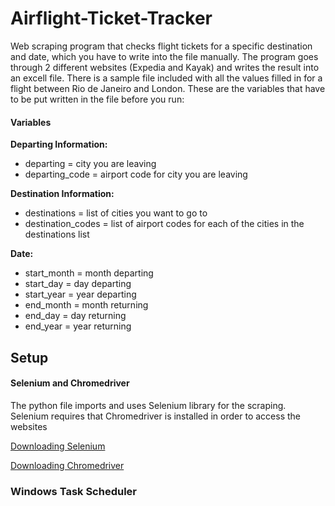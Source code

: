 # Airflight-Ticket-Tracker
Web scraping program that checks flight tickets for a specific destination and date, which you have to write into the file  manually. The program goes through 2 different websites (Expedia and Kayak) and writes the result into an excell file. There is a sample file included with all the values filled in for a flight between Rio de Janeiro and London. These are the variables that have to be put written in the file before you run:


#### Variables
**Departing Information:** 
- departing = city you are leaving
- departing_code = airport code for city you are leaving

**Destination Information:**
- destinations = list of cities you want to go to
- destination_codes = list of airport codes for each of the cities in the destinations list

**Date:**
- start_month = month departing
- start_day = day departing
- start_year = year departing
- end_month = month returning
- end_day = day returning
- end_year = year returning


## Setup

#### Selenium and Chromedriver
The python file imports and uses Selenium library for the scraping. Selenium requires that Chromedriver is installed in order to access the websites

[Downloading Selenium](https://selenium-python.readthedocs.io/installation.html)

[Downloading Chromedriver](https://chromedriver.chromium.org/getting-started)

### Windows Task Scheduler

